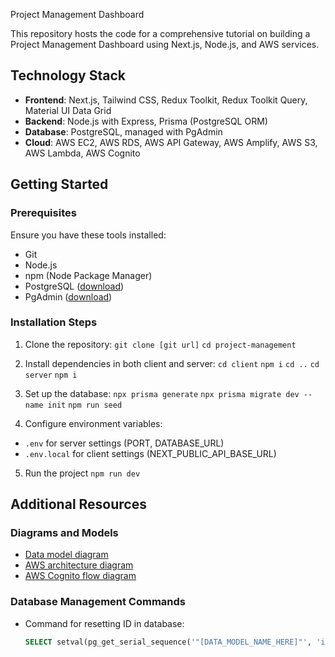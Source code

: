 Project Management Dashboard


This repository hosts the code for a comprehensive tutorial on building a Project Management Dashboard using Next.js, Node.js, and AWS services.




## Technology Stack

- **Frontend**: Next.js, Tailwind CSS, Redux Toolkit, Redux Toolkit Query, Material UI Data Grid
- **Backend**: Node.js with Express, Prisma (PostgreSQL ORM)
- **Database**: PostgreSQL, managed with PgAdmin
- **Cloud**: AWS EC2, AWS RDS, AWS API Gateway, AWS Amplify, AWS S3, AWS Lambda, AWS Cognito

## Getting Started

### Prerequisites

Ensure you have these tools installed:

- Git
- Node.js
- npm (Node Package Manager)
- PostgreSQL ([download](https://www.postgresql.org/download/))
- PgAdmin ([download](https://www.pgadmin.org/download/))

### Installation Steps

1. Clone the repository:
   `git clone [git url]`
   `cd project-management`

2. Install dependencies in both client and server:
   `cd client`
   `npm i`
   `cd ..`
   `cd server`
   `npm i`

3. Set up the database:
   `npx prisma generate`
   `npx prisma migrate dev --name init`
   `npm run seed`

4. Configure environment variables:

- `.env` for server settings (PORT, DATABASE_URL)
- `.env.local` for client settings (NEXT_PUBLIC_API_BASE_URL)

5. Run the project
   `npm run dev`

## Additional Resources


### Diagrams and Models

- [Data model diagram](https://lucid.app/lucidchart/877dec2c-db89-4f7b-9ce0-80ce88b6ee37/edit)
- [AWS architecture diagram](https://lucid.app/lucidchart/62c20695-d936-4ee7-9a53-ceef7aef8127/edit)
- [AWS Cognito flow diagram](https://lucid.app/lucidchart/9e17e28e-6fe5-41df-b04b-b378fa21eb8f/edit)

### Database Management Commands

- Command for resetting ID in database:
  ```sql
  SELECT setval(pg_get_serial_sequence('"[DATA_MODEL_NAME_HERE]"', 'id'), coalesce(max(id)+1, 1), false) FROM "[DATA_MODEL_NAME_HERE]";
  ```
